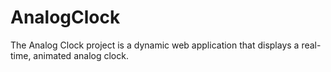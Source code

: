 # AnalogClock
The Analog Clock project is a dynamic web application that displays a real-time, animated analog clock. 
